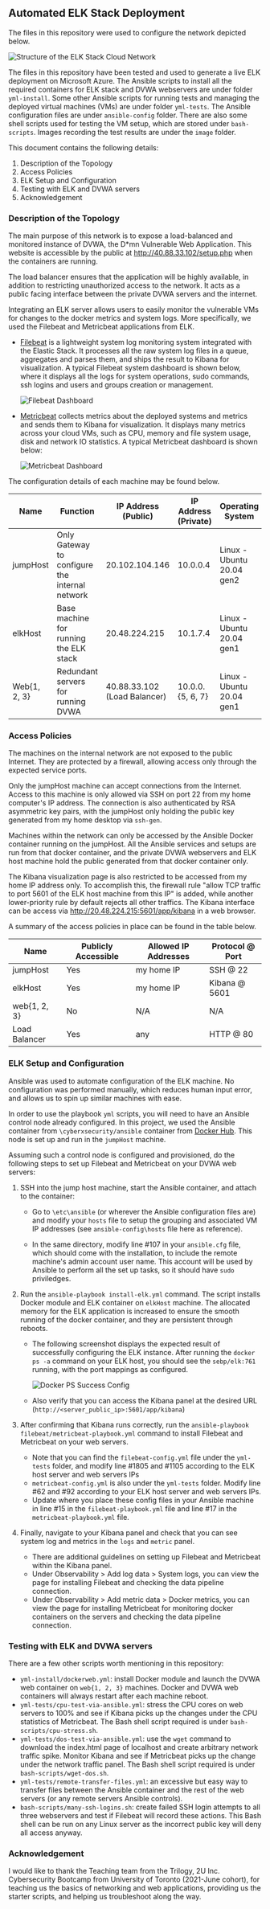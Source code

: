 ## Automated ELK Stack Deployment

The files in this repository were used to configure the network depicted below.

![Structure of the ELK Stack Cloud Network](image/cloud-structure.png)

The files in this repository have been tested and used to generate a live ELK deployment on Microsoft Azure. The Ansible scripts to install all the required containers for ELK stack and DVWA webservers are under folder `yml-install`. Some other Ansible scripts for running tests and managing the deployed virtual machines (VMs) are under folder `yml-tests`. The Ansible configuration files are under `ansible-config` folder. There are also some shell scripts used for testing the VM setup, which are stored under `bash-scripts`. Images recording the test results are under the `image` folder. 

This document contains the following details:

1. Description of the Topology
2. Access Policies
3. ELK Setup and Configuration
4. Testing with ELK and DVWA servers
5. Acknowledgement

### Description of the Topology

The main purpose of this network is to expose a load-balanced and monitored instance of DVWA, the D*mn Vulnerable Web Application. This website is accessible by the public at http://40.88.33.102/setup.php when the containers are running.

The load balancer ensures that the application will be highly available, in addition to restricting unauthorized access to the network. It acts as a public facing interface between the private DVWA servers and the internet. 

Integrating an ELK server allows users to easily monitor the vulnerable VMs for changes to the docker metrics and system logs. More specifically, we used the Filebeat and Metricbeat applications from ELK.

- [Filebeat](https://www.elastic.co/beats/filebeat) is a lightweight system log monitoring system integrated with the Elastic Stack. It processes all the raw system log files in a queue, aggregates and parses them, and ships the result to Kibana for visualization. A typical Filebeat system dashboard is shown below, where it displays all the logs for system operations, sudo commands, ssh logins and users and groups creation or management.

  ![Filebeat Dashboard](image/system-logs-dashboard.jpg)

- [Metricbeat](https://www.elastic.co/beats/metricbeat) collects metrics about the deployed systems and metrics and sends them to Kibana for visualization. It displays many metrics across your cloud VMs, such as CPU, memory and file system usage, disk and network IO statistics. A typical Metricbeat dashboard is shown below:

  ![Metricbeat Dashboard](image/metricbeat-docker-dashboard.jpg)

The configuration details of each machine may be found below.

| Name         | Function                                       | IP Address (Public)          | IP Address (Private) | Operating System          | Machine Hardware            |
| ------------ | ---------------------------------------------- | ---------------------------- | -------------------- | ------------------------- | --------------------------- |
| jumpHost     | Only Gateway to configure the internal network | 20.102.104.146               | 10.0.0.4             | Linux - Ubuntu 20.04 gen2 | 1 vCPUs, 1GB RAM, 30GB Disk |
| elkHost      | Base machine for running the ELK stack         | 20.48.224.215                | 10.1.7.4             | Linux - Ubuntu 20.04 gen1 | 2 vCPUs, 8GB RAM, 30GB Disk |
| Web{1, 2, 3} | Redundant servers for running DVWA             | 40.88.33.102 (Load Balancer) | 10.0.0.{5, 6, 7}     | Linux - Ubuntu 20.04 gen1 | 1 vCPUs, 2GB RAM, 30GB Disk |

### Access Policies

The machines on the internal network are not exposed to the public Internet. They are protected by a firewall, allowing access only through the expected service ports.

Only the jumpHost machine can accept connections from the Internet. Access to this machine is only allowed via SSH on port 22 from my home computer's IP address. The connection is also authenticated by RSA asymmetric key pairs, with the jumpHost only holding the public key generated from my home desktop via `ssh-gen`. 

Machines within the network can only be accessed by the Ansible Docker container running on the jumpHost. All the Ansible services and setups are run from that docker container, and the private DVWA webservers and ELK host machine hold the public generated from that docker container only. 

The Kibana visualization page is also restricted to be accessed from my home IP address only. To accomplish this, the firewall rule "allow TCP traffic to port 5601 of the ELK host machine from this IP" is added, while another lower-priority rule by default rejects all other traffics. The Kibana interface can be access via http://20.48.224.215:5601/app/kibana in a web browser.

A summary of the access policies in place can be found in the table below.

| Name          | Publicly Accessible | Allowed IP Addresses | Protocol @ Port |
| ------------- | ------------------- | -------------------- | --------------- |
| jumpHost      | Yes                 | my home IP           | SSH @ 22        |
| elkHost       | Yes                 | my home IP           | Kibana @ 5601   |
| web{1, 2, 3}  | No                  | N/A                  | N/A             |
| Load Balancer | Yes                 | any                  | HTTP @ 80       |

### ELK Setup and Configuration

Ansible was used to automate configuration of the ELK machine. No configuration was performed manually, which reduces human input error, and allows us to spin up similar machines with ease.

In order to use the playbook `yml` scripts, you will need to have an Ansible control node already configured. In this project, we used the Ansible container from `\cyberxsecurity/ansible` container from [Docker Hub](https://hub.docker.com/r/cyberxsecurity/ansible). This node is set up and run in the `jumpHost` machine. 

Assuming such a control node is configured and provisioned, do the following steps to set up Filebeat and Metricbeat on your DVWA web servers: 

1. SSH into the jump host machine, start the Ansible container, and attach to the container:

   - Go to `\etc\ansible` (or wherever the Ansible configuration files are) and modify your `hosts` file to setup the grouping and associated VM IP addresses (see `ansible-config\hosts` file here as reference).  

   - In the same directory, modify line #107 in your `ansible.cfg` file, which should come with the installation, to include the remote machine's admin account user name. This account will be used by Ansible to perform all the set up tasks, so it should have `sudo` priviledges.

2. Run the `ansible-playbook install-elk.yml` command. The script installs Docker module and ELK container on `elkHost` machine. The allocated memory for the ELK application is increased to ensure the smooth running of the docker container, and they are persistent through reboots.

   - The following screenshot displays the expected result of successfully configuring the ELK instance. After running the `docker ps -a` command on your ELK host, you should see the `sebp/elk:761` running, with the port mappings as configured.

     ![Docker PS Success Config](image/elk-docker-deployed.jpg)

   - Also verify that you can access the Kibana panel at the desired URL (`http://<server_public_ip>:5601/app/kibana`)

3. After confirming that Kibana runs correctly, run the `ansible-playbook filebeat/metricbeat-playbook.yml` command to install Filebeat and Metricbeat on your web servers. 

   - Note that you can find the `filebeat-config.yml` file under the `yml-tests` folder, and modify line  #1805 and #1105 according to the ELK host server and web servers IPs
   - `metricbeat-config.yml` is also under the `yml-tests` folder. Modify line #62 and #92 according to your ELK host server and web servers IPs.
   - Update where you place these config files in your Ansible machine in line #15 in the `filebeat-playbook.yml` file and line #17 in the `metricbeat-playbook.yml` file.

4. Finally, navigate to your Kibana panel and check that you can see system log and metrics in the `logs` and `metric` panel.

   - There are additional guidelines on setting up Filebeat and Metricbeat within the Kibana panel.
   - Under Observability > Add log data > System logs, you can view the page for installing Filebeat and checking the data pipeline connection.
   - Under Observability > Add metric data > Docker metrics, you can view the page for installing Metricbeat for monitoring docker containers on the servers and checking the data pipeline connection.

### Testing with ELK and DVWA servers

There are a few other scripts worth mentioning in this repository:

- `yml-install/dockerweb.yml`: install Docker module and launch the DVWA web container on `web{1, 2, 3}` machines. Docker and DVWA web containers will always restart after each machine reboot.
- `yml-tests/cpu-test-via-ansible.yml`: stress the CPU cores on web servers to 100% and see if Kibana picks up the changes under the CPU statistics of Metricbeat. The Bash shell script required is under `bash-scripts/cpu-stress.sh`.
- `yml-tests/dos-test-via-ansible.yml`: use the `wget` command to download the index.html page of localhost and create arbitrary network traffic spike. Monitor Kibana and see if Metricbeat picks up the change under the network traffic panel. The Bash shell script required is under `bash-scripts/wget-dos.sh`.
- `yml-tests/remote-transfer-files.yml`: an excessive but easy way to transfer files between the Ansible container and the rest of the web servers (or any remote servers Ansible controls).
- `bash-scripts/many-ssh-logins.sh`: create failed SSH login attempts to all three webservers and test if Filebeat will record these actions. This Bash shell can be run on any Linux server as the incorrect public key will deny all access anyway.

### Acknowledgement

I would like to thank the Teaching team from the Trilogy, 2U Inc. Cybersecurity Bootcamp from University of Toronto (2021-June cohort), for teaching us the basics of networking and web applications, providing us the starter scripts, and helping us troubleshoot along the way.
